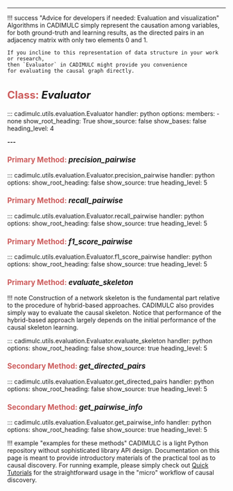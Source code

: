 ---

!!! success "Advice for developers if needed: Evaluation and visualization"
    Algorithms in CADIMULC simply represent the causation among variables, for both ground-truth 
    and learning results, as the directed pairs in an adjacency matrix with only two elements 0 and 1.
    
    If you incline to this representation of data structure in your work or research, 
    then `Evaluator` in CADIMULC might provide you convenience
    for evaluating the causal graph directly.

<h2 
style="font-size: x-large; font-weight: bold;"> 
<font color="IndianRed">Class:</font> <i>Evaluator</i>
</h2>

::: cadimulc.utils.evaluation.Evaluator
    handler: python
    options:
      members:
        - none
      show_root_heading: True
      show_source: false
      show_bases: false
      heading_level: 4

**---**

<h3 
style="font-size: larger; font-weight: bold;"> 
<font color="IndianRed">Primary Method:</font>  <i>precision_pairwise</i> 
</h3>

::: cadimulc.utils.evaluation.Evaluator.precision_pairwise
    handler: python
    options:
      show_root_heading: false
      show_source: true
      heading_level: 5

<h3 
style="font-size: larger; font-weight: bold;"> 
<font color="IndianRed">Primary Method:</font>  <i>recall_pairwise</i> 
</h3>

::: cadimulc.utils.evaluation.Evaluator.recall_pairwise
    handler: python
    options:
      show_root_heading: false
      show_source: true
      heading_level: 5

<h3 
style="font-size: larger; font-weight: bold;"> 
<font color="IndianRed">Primary Method:</font>  <i>f1_score_pairwise</i> 
</h3>

::: cadimulc.utils.evaluation.Evaluator.f1_score_pairwise
    handler: python
    options:
      show_root_heading: false
      show_source: true
      heading_level: 5

<h3 
style="font-size: larger; font-weight: bold;"> 
<font color="IndianRed">Primary Method:</font>  <i>evaluate_skeleton</i> 
</h3>

!!! note
    Construction of a network skeleton is the fundamental part relative to the procedure
    of hybrid-based approaches. 
    CADIMULC also provides simply way to evaluate the causal skeleton.
    Notice that performance of the hybrid-based approach largely depends on the initial
    performance of the causal skeleton learning.

::: cadimulc.utils.evaluation.Evaluator.evaluate_skeleton
    handler: python
    options:
      show_root_heading: false
      show_source: true
      heading_level: 5

<h3 
style="font-size: larger; font-weight: bold;"> 
<font color="IndianRed">Secondary Method:</font>  <i>get_directed_pairs</i> 
</h3>

::: cadimulc.utils.evaluation.Evaluator.get_directed_pairs
    handler: python
    options:
      show_root_heading: false
      show_source: true
      heading_level: 5

<h3 
style="font-size: larger; font-weight: bold;"> 
<font color="IndianRed">Secondary Method:</font>  <i>get_pairwise_info</i> 
</h3>

::: cadimulc.utils.evaluation.Evaluator.get_pairwise_info
    handler: python
    options:
      show_root_heading: false
      show_source: true
      heading_level: 5

!!! example "examples for these methods"
    CADIMULC is a light Python repository without sophisticated library API design.
    Documentation on this page is meant to provide introductory materials of the practical tool
    as to causal discovery.
    For running example, 
    please simply check out [Quick Tutorials](https://xuanzhichen.github.io/cadimulc/) for the straightforward usage in the "micro" workflow of 
    causal discovery.